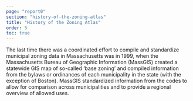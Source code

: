 ```yaml
---
page: "report0"
section: "history-of-the-zoning-atlas"
title: "History of the Zoning Atlas"
order: 5
toc: true
---
```

The last time there was a coordinated effort to compile and standardize municipal zoning data in Massachusetts was in 1999, when the Massachusetts Bureau of Geographic Information (MassGIS) created a statewide GIS map of so-called ‘base zoning’ and compiled information from the bylaws or ordinances of each municipality in the state (with the exception of Boston). MassGIS standardized information from the codes to allow for comparison across municipalities and to provide a regional overview of allowed uses.